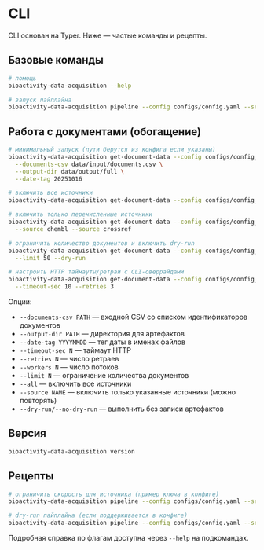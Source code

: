 # CLI

CLI основан на Typer. Ниже — частые команды и рецепты.

## Базовые команды
```bash
# помощь
bioactivity-data-acquisition --help

# запуск пайплайна
bioactivity-data-acquisition pipeline --config configs/config.yaml --set http.global.timeout_sec=10
```

## Работа с документами (обогащение)
```bash
# минимальный запуск (пути берутся из конфига если указаны)
bioactivity-data-acquisition get-document-data --config configs/config_documents_full.yaml \
  --documents-csv data/input/documents.csv \
  --output-dir data/output/full \
  --date-tag 20251016

# включить все источники
bioactivity-data-acquisition get-document-data --config configs/config_documents_full.yaml --all

# включить только перечисленные источники
bioactivity-data-acquisition get-document-data --config configs/config_documents_full.yaml \
  --source chembl --source crossref

# ограничить количество документов и включить dry-run
bioactivity-data-acquisition get-document-data --config configs/config_documents_full.yaml \
  --limit 50 --dry-run

# настроить HTTP таймауты/ретраи с CLI-оверрайдами
bioactivity-data-acquisition get-document-data --config configs/config_documents_full.yaml \
  --timeout-sec 10 --retries 3
```

Опции:
- `--documents-csv PATH` — входной CSV со списком идентификаторов документов
- `--output-dir PATH` — директория для артефактов
- `--date-tag YYYYMMDD` — тег даты в именах файлов
- `--timeout-sec N` — таймаут HTTP
- `--retries N` — число ретраев
- `--workers N` — число потоков
- `--limit N` — ограничение количества документов
- `--all` — включить все источники
- `--source NAME` — включить только указанные источники (можно повторять)
- `--dry-run/--no-dry-run` — выполнить без записи артефактов

## Версия
```bash
bioactivity-data-acquisition version
```

## Рецепты
```bash
# ограничить скорость для источника (пример ключа в конфиге)
bioactivity-data-acquisition pipeline --config configs/config.yaml --set api.chembl.rate_limit=5/s

# dry-run пайплайна (если поддерживается в конфиге)
bioactivity-data-acquisition pipeline --config configs/config.yaml --set runtime.dry_run=true
```

Подробная справка по флагам доступна через `--help` на подкомандах.
